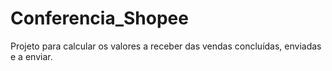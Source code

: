 # Conferencia_Shopee
Projeto para calcular os valores a receber das vendas concluídas, enviadas e a enviar.

